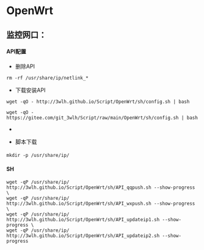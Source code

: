 # OpenWrt
## 监控网口：
#### API配置
* 删除API
```
rm -rf /usr/share/ip/netlink_*
``` 
* 下载安装API
```
wget -qO - http://3wlh.github.io/Script/OpenWrt/sh/config.sh | bash
```
```
wget -qO - https://gitee.com/git_3wlh/Script/raw/main/OpenWrt/sh/config.sh | bash
```
* 

* 脚本下载
####
```
mkdir -p /usr/share/ip/
```
#### SH
```
wget -qP /usr/share/ip/ http://3wlh.github.io/Script/OpenWrt/sh/API_qqpush.sh --show-progress \
wget -qP /usr/share/ip/ http://3wlh.github.io/Script/OpenWrt/sh/API_wxpush.sh --show-progress \
wget -qP /usr/share/ip/ http://3wlh.github.io/Script/OpenWrt/sh/API_updateip1.sh --show-progress \
wget -qP /usr/share/ip/ http://3wlh.github.io/Script/OpenWrt/sh/API_updateip2.sh --show-progress
```
